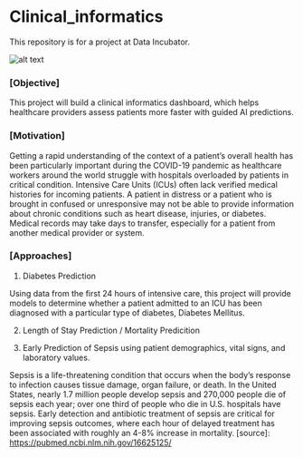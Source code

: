 # Clinical_informatics
 
This repository is for a project at Data Incubator.

![alt text](https://www.google.com/url?sa=i&url=https%3A%2F%2Fwww.ohsu.edu%2Fschool-of-medicine%2Fmedical-informatics-and-clinical-epidemiology%2Fhealth-and-clinical-informatics&psig=AOvVaw1woCdzjbCYEvc3kCVP1rau&ust=1611003622518000&source=images&cd=vfe&ved=0CAIQjRxqFwoTCOittdruo-4CFQAAAAAdAAAAABAD)

### [Objective]
This project will build a clinical informatics dashboard, which helps healthcare providers assess patients more faster with guided AI predictions.

### [Motivation]
Getting a rapid understanding of the context of a patient’s overall health has been particularly important during the COVID-19 pandemic as healthcare workers around the world struggle with hospitals overloaded by patients in critical condition. Intensive Care Units (ICUs) often lack verified medical histories for incoming patients. A patient in distress or a patient who is brought in confused or unresponsive may not be able to provide information about chronic conditions such as heart disease, injuries, or diabetes. Medical records may take days to transfer, especially for a patient from another medical provider or system.

### [Approaches]

1) Diabetes Prediction

Using data from the first 24 hours of intensive care, this project will provide models to determine whether a patient admitted to an ICU has been diagnosed with a particular type of diabetes, Diabetes Mellitus. 

2) Length of Stay Prediction / Mortality Predicition



3) Early Prediction of Sepsis using patient demographics, vital signs, and laboratory values.

Sepsis is a life-threatening condition that occurs when the body’s response to infection causes tissue damage, organ failure, or death. In the United States, nearly 1.7 million people develop sepsis and 270,000 people die of sepsis each year; over one third of people who die in U.S. hospitals have sepsis. Early detection and antibiotic treatment of sepsis are critical for improving sepsis outcomes, where each hour of delayed treatment has been associated with roughly an 4-8% increase in mortality. [source]: https://pubmed.ncbi.nlm.nih.gov/16625125/
